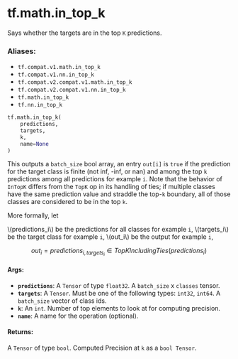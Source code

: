 <div itemscope itemtype="http://developers.google.com/ReferenceObject">
<meta itemprop="name" content="tf.math.in_top_k" />
<meta itemprop="path" content="Stable" />
</div>

# tf.math.in_top_k

Says whether the targets are in the top `K` predictions.

### Aliases:

* `tf.compat.v1.math.in_top_k`
* `tf.compat.v1.nn.in_top_k`
* `tf.compat.v2.compat.v1.math.in_top_k`
* `tf.compat.v2.compat.v1.nn.in_top_k`
* `tf.math.in_top_k`
* `tf.nn.in_top_k`

``` python
tf.math.in_top_k(
    predictions,
    targets,
    k,
    name=None
)
```

<!-- Placeholder for "Used in" -->

This outputs a `batch_size` bool array, an entry `out[i]` is `true` if the
prediction for the target class is finite (not inf, -inf, or nan) and among
the top `k` predictions among all predictions for example `i`. Note that the
behavior of `InTopK` differs from the `TopK` op in its handling of ties; if
multiple classes have the same prediction value and straddle the top-`k`
boundary, all of those classes are considered to be in the top `k`.

More formally, let

  \\(predictions_i\\) be the predictions for all classes for example `i`,
  \\(targets_i\\) be the target class for example `i`,
  \\(out_i\\) be the output for example `i`,

$$out_i = predictions_{i, targets_i} \in TopKIncludingTies(predictions_i)$$

#### Args:


* <b>`predictions`</b>: A `Tensor` of type `float32`.
  A `batch_size` x `classes` tensor.
* <b>`targets`</b>: A `Tensor`. Must be one of the following types: `int32`, `int64`.
  A `batch_size` vector of class ids.
* <b>`k`</b>: An `int`. Number of top elements to look at for computing precision.
* <b>`name`</b>: A name for the operation (optional).


#### Returns:

A `Tensor` of type `bool`. Computed Precision at `k` as a `bool Tensor`.
